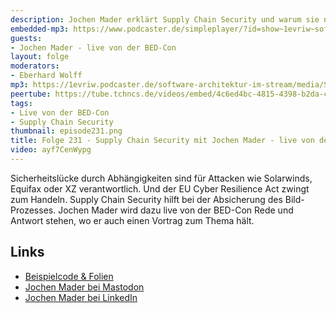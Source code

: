 ```yaml
---
description: Jochen Mader erklärt Supply Chain Security und warum sie notwendig ist
embedded-mp3: https://www.podcaster.de/simpleplayer/?id=show~1evriw~software-architektur-im-stream~pod-8005f8f4e606dcdcbb5614cff8&v=1726852113
guests:
- Jochen Mader - live von der BED-Con
layout: folge
moderators:
- Eberhard Wolff
mp3: https://1evriw.podcaster.de/software-architektur-im-stream/media/Supply_Chain_Security_mit_Jochen_Mader_-_live_von_der_BED-Con.mp3
peertube: https://tube.tchncs.de/videos/embed/4c6ed4bc-4815-4398-b2da-c6c3eb28eb7f
tags:
- Live von der BED-Con
- Supply Chain Security
thumbnail: episode231.png
title: Folge 231 - Supply Chain Security mit Jochen Mader - live von der BED-Con
video: ayf7CenWypg
---
```


Sicherheitslücke durch Abhängigkeiten sind für Attacken wie
Solarwinds, Equifax oder XZ verantwortlich. Und der EU Cyber
Resilience Act zwingt zum Handeln. Supply Chain Security hilft bei der
Absicherung des Bild-Prozesses. Jochen Mader wird dazu live von der
BED-Con Rede und Antwort stehen, wo er auch einen Vortrag zum Thema
hält.

## Links

* [Beispielcode & Folien](https://github.com/codepitbull/releasing-demo)
* [Jochen Mader bei Mastodon](https://chaos.social/@codepitbull)
* [Jochen Mader bei LinkedIn](https://www.linkedin.com/in/jochen-mader-a4b965112/)
